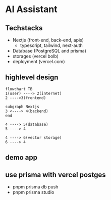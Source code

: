# AI Assistant

## Techstacks

- Nextjs (front-end, back-end, apis)
  - typescript, tailwind, next-auth
- Database (PostgreSQL and prisma)
- storages (vercel bolb)
- deployment (vercel.com)

## highlevel design

```mermaid
flowchart TB
1(user) ----> 2(internet)
2 ---->3(frontend)

subgraph Nextjs
3 <----> 4(backend)
end

4 ----> 5(database)
5 ----> 4

4 ----> 6(vector storage)
6 ----> 4
```

## demo app

## use prisma with vercel postges

- pnpm prisma db push
- pnpm prisma studio
